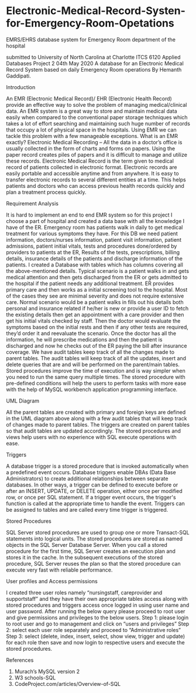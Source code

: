 # Electronic-Medical-Record-Systen-for-Emergency-Room-Opetations
EMRS/EHRS database system for Emergency Room department of the hospital


submitted to University of North Carolina at Charlotte
ITCS 6120 Applied Databases
Project 2
04th May 2020
A database for an Electronic Medical Record System based on daily Emergency Room operations
By Hemanth Gaddipati.

Introduction

An EMR (Electronic Medical Record)/ EHR (Electronic Health Record) provide an effective way to solve the problem of managing medical/clinical data. An EMR system is a great way to store and maintain medical data easily when compared to the conventional paper storage techniques which takes a lot of effort searching and maintaining such huge number of records that occupy a lot of physical space in the hospitals. Using EMR we can tackle this problem with a few manageable exceptions.
What is an EMR exactly?
Electronic Medical Recording – All the data in a doctor’s office is usually collected in the form of charts and forms on papers. Using the paper record creates piles of papers and it is difficult to manage and utilize these records. Electronic Medical Record is the term given to medical record of patients collected in electronic format. Electronic records are easily portable and accessible anytime and from anywhere. It is easy to transfer electronic records to several different entities at a time. This helps patients and doctors who can access previous health records quickly and plan a treatment process quickly.

Requirement Analysis

It is hard to implement an end to end EMR system so for this project I choose a part of hospital and created a data base with all the knowledge I have of the ER. Emergency room has patients walk in daily to get medical treatment for various symptoms they have. For this DB we need patient information, doctors/nurses information, patient visit information, patient admissions, patient initial vitals, tests and procedures done/ordered by providers to patients at the ER, Results of the tests, prescriptions, billing details, insurance details of the patients and discharge information of the patients.
I created a Database with tables which has columns covering all the above-mentioned details. Typical scenario is a patient walks in and gets medical attention and then gets discharged from the ER or gets admitted to the hospital if the patient needs any additional treatment. ER provides primary care and then works as a initial screening tool to the hospital. Most of the cases they see are minimal severity and does not require extensive care.
Normal scenario would be a patient walks in fills out his details both personal and insurance related if he/her is new or provide a user ID to fetch the existing details then get an appointment with a care provider and then get his initial vitals checked by staff. Then the doctor would evaluate the symptoms based on the initial rests and then if any other tests are required, they’d order it and reevaluate the scenario. Once the doctor has all the information, he will prescribe medications and then the patient is discharged and now he checks out of the ER paying the bill after insurance coverage.
We have audit tables keep track of all the changes made to parent tables. The audit tables will keep track of all the updates, insert and delete queries that are and will be performed on the parent/main tables.
Stored procedures improve the time of execution and is way simpler when you need to run the same query multiple times. The stored procedure with pre-defined conditions will help the users to perform tasks with more ease with the help of MySQL workbench application programming interface.

UML Diagram

All the parent tables are created with primary and foreign keys are defined in the UML diagram above along with a few audit tables that will keep track of changes made to parent tables. The triggers are created on parent tables so that audit tables are updated accordingly. The stored procedures and views help users with no experience with SQL execute operations with ease.

Triggers

A database trigger is a stored procedure that is invoked automatically when a predefined event occurs. Database triggers enable DBAs (Data Base Administrators) to create additional relationships between separate databases. In other ways, a trigger can be defined to execute before or after an INSERT, UPDATE, or DELETE operation, either once per modified row, or once per SQL statement. If a trigger event occurs, the trigger's function is called at the appropriate time to handle the event. Triggers can be assigned to tables and are called every time trigger is triggered.

Stored Procedures

SQL Server stored procedures are used to group one or more Transact-SQL statements into logical units. The stored procedures are stored as named objects in the SQL Server Database Server. When you call a stored procedure for the first time, SQL Server creates an execution plan and stores it in the cache. In the subsequent executions of the stored procedure, SQL Server reuses the plan so that the stored procedure can execute very fast with reliable performance.

User profiles and Access permissions

I created three user roles namely “nursingstaff, careprovider and supportstaff” and they have their own appropriate tables access along with stored procedures and triggers access once logged in using user name and user password.
After running the below query please proceed to root user and give permissions and privileges to the below users.
Step 1: please login to root user and go to management and click on “users and privileges”
Step 2: select each user role separately and proceed to “Administrative roles”
Step 3: select (delete, index, insert, select, show view, trigger and update) for each role then save and now login to respective users and execute the stored procedures.

References

1) Murach’s MySQL version 2
2) W3 schools-SQL
3) CodeProject.com/articles/Overview-of-SQL
